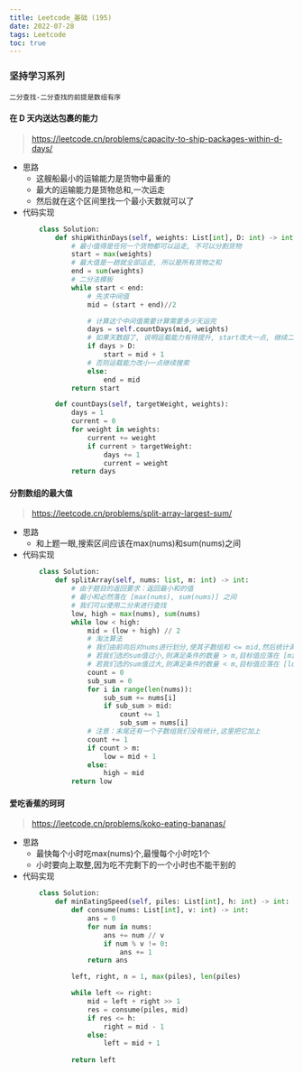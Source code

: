 ```yaml
---
title: Leetcode_基础 (195)
date: 2022-07-28
tags: Leetcode
toc: true
---
```


### 坚持学习系列
    二分查找-二分查找的前提是数组有序

<!-- more -->

#### 在 D 天内送达包裹的能力
> https://leetcode.cn/problems/capacity-to-ship-packages-within-d-days/
- 思路
    * 这艘船最小的运输能力是货物中最重的
    * 最大的运输能力是货物总和,一次运走
    * 然后就在这个区间里找一个最小天数就可以了
- 代码实现
    ```python
        class Solution:
            def shipWithinDays(self, weights: List[int], D: int) -> int:
                # 最小值得是任何一个货物都可以运走, 不可以分割货物
                start = max(weights)
                # 最大值是一趟就全部运走, 所以是所有货物之和
                end = sum(weights)
                # 二分法模板
                while start < end:
                    # 先求中间值
                    mid = (start + end)//2

                    # 计算这个中间值需要计算需要多少天运完
                    days = self.countDays(mid, weights)
                    # 如果天数超了, 说明运载能力有待提升, start改大一点, 继续二分搜索
                    if days > D:
                        start = mid + 1
                    # 否则运载能力改小一点继续搜索
                    else:
                        end = mid
                return start

            def countDays(self, targetWeight, weights):
                days = 1
                current = 0
                for weight in weights:
                    current += weight
                    if current > targetWeight:
                        days += 1
                        current = weight
                return days
    ```

#### 分割数组的最大值
> https://leetcode.cn/problems/split-array-largest-sum/
- 思路
    * 和上题一眼,搜索区间应该在max(nums)和sum(nums)之间
- 代码实现
    ```python
        class Solution:
            def splitArray(self, nums: list, m: int) -> int:
                # 由于题目的返回要求：返回最小和的值
                # 最小和必然落在 [max(nums), sum(nums)] 之间
                # 我们可以使用二分来进行查找
                low, high = max(nums), sum(nums)
                while low < high:
                    mid = (low + high) // 2
                    # 淘汰算法
                    # 我们由前向后对nums进行划分,使其子数组和 <= mid,然后统计满足条件的数组数量
                    # 若我们选的sum值过小,则满足条件的数量 > m,目标值应落在 [mid+1, high]
                    # 若我们选的sum值过大,则满足条件的数量 < m,目标值应落在 [low, mid-1]
                    count = 0
                    sub_sum = 0
                    for i in range(len(nums)):
                        sub_sum += nums[i]
                        if sub_sum > mid:
                            count += 1
                            sub_sum = nums[i]
                    # 注意：末尾还有一个子数组我们没有统计,这里把它加上
                    count += 1
                    if count > m:
                        low = mid + 1
                    else:
                        high = mid
                return low
    ```


#### 爱吃香蕉的珂珂
> https://leetcode.cn/problems/koko-eating-bananas/
- 思路
    * 最快每个小时吃max(nums)个,最慢每个小时吃1个
    * 小时要向上取整,因为吃不完剩下的一个小时也不能干别的
- 代码实现
    ```python
        class Solution:
            def minEatingSpeed(self, piles: List[int], h: int) -> int:
                def consume(nums: List[int], v: int) -> int:
                    ans = 0
                    for num in nums:
                        ans += num // v
                        if num % v != 0:
                            ans += 1
                    return ans

                left, right, n = 1, max(piles), len(piles)

                while left <= right:
                    mid = left + right >> 1
                    res = consume(piles, mid)
                    if res <= h:
                        right = mid - 1
                    else:
                        left = mid + 1
                    
                return left
    ```


